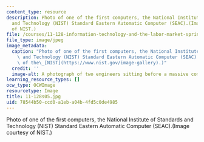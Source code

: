 ```yaml
---
content_type: resource
description: Photo of one of the first computers, the National Institute of Standards
  and Technology (NIST) Standard Eastern Automatic Computer (SEAC).(Image courtesy
  of NIST.)
file: /courses/11-128-information-technology-and-the-labor-market-spring-2005/78544b50ccd0a1eba04b4fd5c0de4985_11-128s05.jpg
file_type: image/jpeg
image_metadata:
  caption: "Photo of one of the first computers, the National Institute of Standards\
    \ and Technology (NIST) Standard Eastern Automatic Computer (SEAC). (Image courtesy\
    \ of the\_[NIST](https://www.nist.gov/image-gallery).)"
  credit: ''
  image-alt: A photograph of two engineers sitting before a massive computer.
learning_resource_types: []
ocw_type: OCWImage
resourcetype: Image
title: 11-128s05.jpg
uid: 78544b50-ccd0-a1eb-a04b-4fd5c0de4985
---
```

Photo of one of the first computers, the National Institute of Standards and Technology (NIST) Standard Eastern Automatic Computer (SEAC).(Image courtesy of NIST.)

